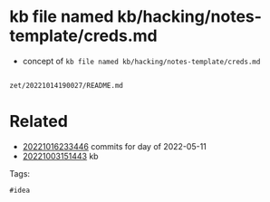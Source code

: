 # kb file named kb/hacking/notes-template/creds.md

- concept of `kb file named kb/hacking/notes-template/creds.md`

```
```

` zet/20221014190027/README.md `

# Related

- [20221016233446](/zet/20221016233446/README.md) commits for day of 2022-05-11
- [20221003151443](/zet/20221003151443/README.md) kb

Tags:

    #idea
